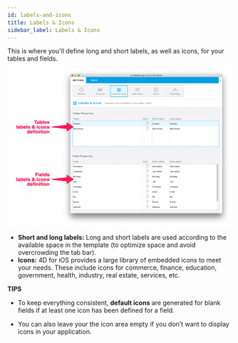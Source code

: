 ```yaml
---
id: labels-and-icons
title: Labels & Icons
sidebar_label: Labels & Icons
---
```


This is where you'll define long and short labels, as well as icons, for your tables and fields.

![Labels & Icons section](assets/project-editor/Labels-icons-section-4D-for-iOS.png)


* **Short and long labels:** Long and short labels are used according to the available space in the template (to optimize space and avoid overcrowding the tab bar).
* **Icons:** 4D for iOS provides a large library of embedded icons to meet your needs. These include icons for commerce, finance, education, government, health, industry, real estate, services, etc.

<div markdown="1" class = "tips">

**TIPS**

* To keep everything consistent, **default icons** are generated for blank fields if at least one icon has been defined for a field. 

* You can also leave your the icon area empty if you don’t want to display icons in your application.
</div>
